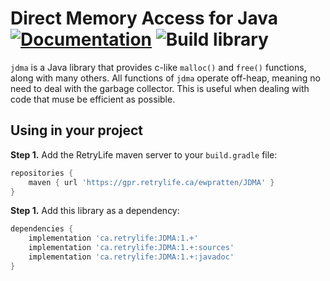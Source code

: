 # Direct Memory Access for Java [![Documentation](https://img.shields.io/badge/-documentation-blue)](https://ewpratten.retrylife.ca/JDMA) ![Build library](https://github.com/Ewpratten/JDMA/workflows/Build%20library/badge.svg)

`jdma` is a Java library that provides c-like `malloc()` and `free()` functions, along with many others. All functions of `jdma` operate off-heap, meaning no need to deal with the garbage collector. This is useful when dealing with code that muse be efficient as possible.

## Using in your project

**Step 1.** Add the RetryLife maven server to your `build.gradle` file:

```groovy
repositories {
    maven { url 'https://gpr.retrylife.ca/ewpratten/JDMA' }
}
```

**Step 1.** Add this library as a dependency:

```groovy
dependencies {
    implementation 'ca.retrylife:JDMA:1.+'
    implementation 'ca.retrylife:JDMA:1.+:sources'
    implementation 'ca.retrylife:JDMA:1.+:javadoc'
}
```